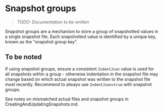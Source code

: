 # Snapshot groups

> _TODO: Documentation to be written_

Snapshot groups are a mechanism to store a group of snapshotted values in a single snapshot file. Each snapshotted value is identified by a unique key, known as the "snapshot group key".


## To be noted

If using snapshot groups, ensure a consistent `IndentJson` value is used for all snapshots within a group - otherwise indentation in the snapshot file may change based on which actual snapshot was written to the snapshot file most recently. Recommend to always use `IndentJson=true` with snapshot groups.

See notes on mismatched actual files and snapshot groups in CreatingAndUpdatingSnapshots.md.
